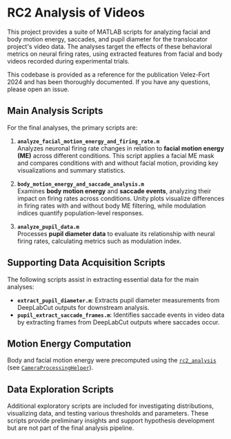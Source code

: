 # RC2 Analysis of Videos

This project provides a suite of MATLAB scripts for analyzing facial and body motion energy, saccades, and pupil diameter for the translocator project's video data. The analyses target the effects of these behavioral metrics on neural firing rates, using extracted features from facial and body videos recorded during experimental trials.

This codebase is provided as a reference for the publication Velez-Fort 2024 and has been thoroughly documented. If you have any questions, please open an issue.

## Main Analysis Scripts

For the final analyses, the primary scripts are:

1. **`analyze_facial_motion_energy_and_firing_rate.m`**  
   Analyzes neuronal firing rate changes in relation to **facial motion energy (ME)** across different conditions. This script applies a facial ME mask and compares conditions with and without facial motion, providing key visualizations and summary statistics.

2. **`body_motion_energy_and_saccade_analysis.m`**  
   Examines **body motion energy** and **saccade events**, analyzing their impact on firing rates across conditions. Unity plots visualize differences in firing rates with and without body ME filtering, while modulation indices quantify population-level responses.

3. **`analyze_pupil_data.m`**  
   Processes **pupil diameter data** to evaluate its relationship with neural firing rates, calculating metrics such as modulation index.

## Supporting Data Acquisition Scripts

The following scripts assist in extracting essential data for the main analyses:

- **`extract_pupil_diameter.m`**: Extracts pupil diameter measurements from DeepLabCut outputs for downstream analysis.
- **`pupil_extract_saccade_frames.m`**: Identifies saccade events in video data by extracting frames from DeepLabCut outputs where saccades occur.

## Motion Energy Computation

Body and facial motion energy were precomputed using the [`rc2_analysis`](https://github.com/SainsburyWellcomeCentre/rc2_analysis) (see [`CameraProcessingHelper`](https://github.com/SainsburyWellcomeCentre/rc2_analysis/blob/8bea4a318d5af123b6086fa37a81fd2dcc9064ef/lib/classes/preprocess/CameraProcessingHelper.m)).

## Data Exploration Scripts

Additional exploratory scripts are included for investigating distributions, visualizing data, and testing various thresholds and parameters. These scripts provide preliminary insights and support hypothesis development but are not part of the final analysis pipeline.

